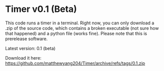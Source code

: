 # Timer v0.1 (Beta)
This code runs a timer in a terminal. Right now, you can only download a .zip of the source code, which contains a broken executable (not sure how that happened) and a python file (works fine). Please note that this is prerelease software.

Latest version: 0.1 (beta)

Download it here: https://github.com/matthewyang204/Timer/archive/refs/tags/0.1.zip
